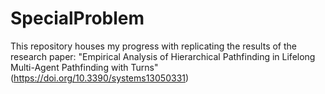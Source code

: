 # SpecialProblem
 This repository houses my progress with replicating the results of the research paper:  "Empirical Analysis of Hierarchical Pathfinding in Lifelong Multi-Agent Pathfinding with Turns" (https://doi.org/10.3390/systems13050331)
